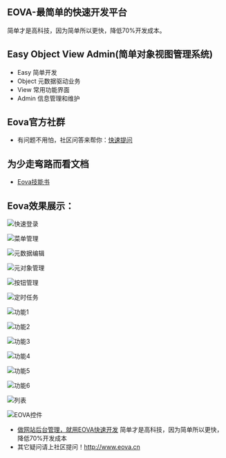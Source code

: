 ## EOVA-最简单的快速开发平台
简单才是高科技，因为简单所以更快，降低70%开发成本。

## Easy Object View Admin(简单对象视图管理系统)
- Easy   简单开发
- Object 元数据驱动业务
- View   常用功能界面
- Admin  信息管理和维护

## Eova官方社群
- 有问题不用怕，社区问答来帮你：[快速提问](http://www.eova.cn/qa)

## 为少走弯路而看文档
- [Eova技能书](http://doc.eova.cn)

Eova效果展示：
------------------------
![快速登录](http://static.eova.cn/img/login.png)

![菜单管理](http://static.eova.cn/img/menu.png)

![元数据编辑](http://static.eova.cn/img/meta.png)

![元对象管理](http://static.eova.cn/img/metaadmin.png)

![按钮管理](http://static.eova.cn/img/btn.png)

![定时任务](http://static.eova.cn/img/job.png)

![功能1](http://static.eova.cn/img/eova01.png)

![功能2](http://static.eova.cn/img/eova02.png)

![功能3](http://static.eova.cn/img/eova03.png)

![功能4](http://static.eova.cn/img/eova04.png)

![功能5](http://static.eova.cn/img/eova05.png)

![功能6](http://static.eova.cn/img/eova06.png)

![列表](http://static.eova.cn/img/eovalist.png)

![EOVA控件](http://static.eova.cn/img/eovaform.png)

* [做网站后台管理，就用EOVA快速开发](http://www.eova.cn) 简单才是高科技，因为简单所以更快，降低70%开发成本
* 其它疑问请上社区提问！http://www.eova.cn